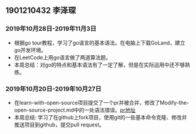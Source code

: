 ## 1901210432 李泽琛
### 2019年10月28日-2019年11月3日

* 根据go tour教程，学习了go语言的基本语法。在电脑上下载GoLand，建立go开发环境。
* 在LeetCode上用go语言做了两道算法题。
* 本周总结：对go的特点和基本语法有了一定了解，但是在实际运用中还不够熟练。
### 2019年10月20日-2019年10月27日

* 在learn-with-open-source项目提交了一个pr并被合并，修改了Modify-the-open-source-project.md中的一处语法错误。[pr地址](https://github.com/zhuangbiaowei/learn-with-open-source/pull/100)
* 本周总结: 学习了在github上fork项目，使用git的一些基本命令克隆、修改并推送项目到github，提交pull request。
 
